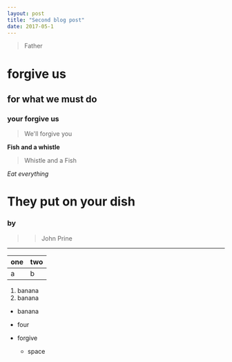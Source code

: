 ```yaml
---
layout: post
title: "Second blog post"
date: 2017-05-1
---
```

> Father
# forgive us
## for what we must do
### your forgive us
> We'll forgive you

**Fish and a whistle**
> Whistle and a Fish


*Eat everything*

# They put on your dish

### by
>> John Prine

---
| one | two |
| --- | --- |
| a | b| |

1. banana
2. banana

* banana
 * four
* forgive

  * space
